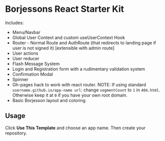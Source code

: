 # Borjessons React Starter Kit

Includes:

- Menu/Navbar
- Global User Context and custom useUserContext Hook
- Router - Normal Route and AuthRoute (that redirects to landing page if user is not signed it) [extensible with admin route]
- User actions
- User reducer
- Flash Message System
- Login and Registration form with a rudimentary validation system
- Confirmation Modal
- Spinner
- Gh-pages hack to work with react router. NOTE: If using standard `username.github.io/app-name url`: change `segmentCount` to `1` in `404.html`. Otherwise keep it at `0` if you have your own root domain.
- Basic Borjesson layout and coloring

## Usage
Click **Use This Template** and choose an app name. Then create your repository.


